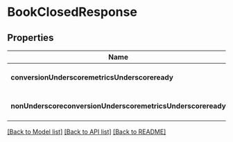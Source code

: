 # BookClosedResponse

## Properties
Name | Type | Description | Notes
------------ | ------------- | ------------- | -------------
**conversionUnderscoremetricsUnderscoreready** | **boolean** | conversion_metrics_ready | [optional] [default to null]
**nonUnderscoreconversionUnderscoremetricsUnderscoreready** | **boolean** | non_conversion_metrics_ready | [optional] [default to null]

[[Back to Model list]](../README.md#documentation-for-models) [[Back to API list]](../README.md#documentation-for-api-endpoints) [[Back to README]](../README.md)


